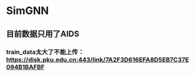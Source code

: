 # SimGNN
## 目前数据只用了AIDS
### train_data太大了不能上传：https://disk.pku.edu.cn:443/link/7A2F3D616EFA8D5EB7C37E094B1BAFBF
